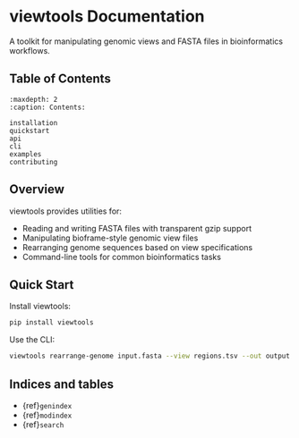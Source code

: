 # viewtools Documentation

A toolkit for manipulating genomic views and FASTA files in bioinformatics workflows.

## Table of Contents

```{toctree}
:maxdepth: 2
:caption: Contents:

installation
quickstart
api
cli
examples
contributing
```

## Overview

viewtools provides utilities for:

- Reading and writing FASTA files with transparent gzip support
- Manipulating bioframe-style genomic view files
- Rearranging genome sequences based on view specifications
- Command-line tools for common bioinformatics tasks

## Quick Start

Install viewtools:

```bash
pip install viewtools
```

Use the CLI:

```bash
viewtools rearrange-genome input.fasta --view regions.tsv --out output.fasta
```

## Indices and tables

* {ref}`genindex`
* {ref}`modindex`
* {ref}`search`
